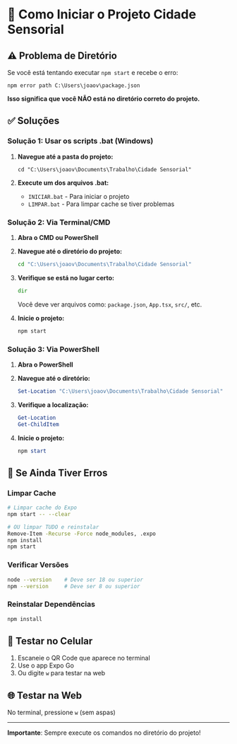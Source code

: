 # 🚀 Como Iniciar o Projeto Cidade Sensorial

## ⚠️ Problema de Diretório

Se você está tentando executar `npm start` e recebe o erro:
```
npm error path C:\Users\joaov\package.json
```

**Isso significa que você NÃO está no diretório correto do projeto.**

## ✅ Soluções

### Solução 1: Usar os scripts .bat (Windows)

1. **Navegue até a pasta do projeto:**
   ```
   cd "C:\Users\joaov\Documents\Trabalho\Cidade Sensorial"
   ```

2. **Execute um dos arquivos .bat:**
   - `INICIAR.bat` - Para iniciar o projeto
   - `LIMPAR.bat` - Para limpar cache se tiver problemas

### Solução 2: Via Terminal/CMD

1. **Abra o CMD ou PowerShell**

2. **Navegue até o diretório do projeto:**
   ```cmd
   cd "C:\Users\joaov\Documents\Trabalho\Cidade Sensorial"
   ```

3. **Verifique se está no lugar certo:**
   ```cmd
   dir
   ```
   Você deve ver arquivos como: `package.json`, `App.tsx`, `src/`, etc.

4. **Inicie o projeto:**
   ```cmd
   npm start
   ```

### Solução 3: Via PowerShell

1. **Abra o PowerShell**

2. **Navegue até o diretório:**
   ```powershell
   Set-Location "C:\Users\joaov\Documents\Trabalho\Cidade Sensorial"
   ```

3. **Verifique a localização:**
   ```powershell
   Get-Location
   Get-ChildItem
   ```

4. **Inicie o projeto:**
   ```powershell
   npm start
   ```

## 🐛 Se Ainda Tiver Erros

### Limpar Cache

```bash
# Limpar cache do Expo
npm start -- --clear

# OU limpar TUDO e reinstalar
Remove-Item -Recurse -Force node_modules, .expo
npm install
npm start
```

### Verificar Versões

```bash
node --version    # Deve ser 18 ou superior
npm --version     # Deve ser 8 ou superior
```

### Reinstalar Dependências

```bash
npm install
```

## 📱 Testar no Celular

1. Escaneie o QR Code que aparece no terminal
2. Use o app Expo Go
3. Ou digite `w` para testar na web

## 🌐 Testar na Web

No terminal, pressione `w` (sem aspas)

---

**Importante**: Sempre execute os comandos no diretório do projeto!

